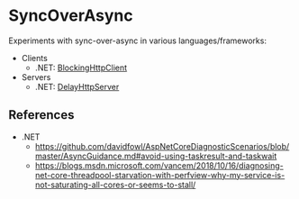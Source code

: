 # SyncOverAsync

Experiments with sync-over-async in various languages/frameworks:

* Clients
  * .NET: [BlockingHttpClient](net/BlockingHttpClient/README.md)
* Servers
  * .NET: [DelayHttpServer](net/DelayHttpServer/README.md)

## References
* .NET
  * https://github.com/davidfowl/AspNetCoreDiagnosticScenarios/blob/master/AsyncGuidance.md#avoid-using-taskresult-and-taskwait
  * https://blogs.msdn.microsoft.com/vancem/2018/10/16/diagnosing-net-core-threadpool-starvation-with-perfview-why-my-service-is-not-saturating-all-cores-or-seems-to-stall/
